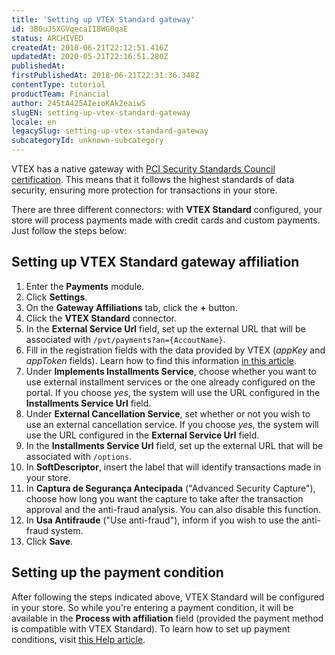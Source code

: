 ```yaml
---
title: 'Setting up VTEX Standard gateway'
id: 3B0uJ5XGVqecaII8WG0qaE
status: ARCHIVED
createdAt: 2018-06-21T22:12:51.416Z
updatedAt: 2020-05-21T22:16:51.280Z
publishedAt: 
firstPublishedAt: 2018-06-21T22:31:36.348Z
contentType: tutorial
productTeam: Financial
author: 245tA425AIeioKAk2eaiwS
slugEN: setting-up-vtex-standard-gateway
locale: en
legacySlug: setting-up-vtex-standard-gateway
subcategoryId: unknown-subcategory
---
```


VTEX has a native gateway with [PCI Security Standards Council certification](/en/faq/what-is-the-pci-ssc). This means that it follows the highest standards of data security, ensuring more protection for transactions in your store.

There are three different connectors: with __VTEX Standard__ configured, your store will process payments made with credit cards and custom payments. Just follow the steps below:

## Setting up VTEX Standard gateway affiliation
1. Enter the __Payments__ module.
2. Click __Settings__.
3. On the __Gateway Affiliations__ tab, click the __+__ button.
4. Click the __VTEX Standard__ connector.
5. In the __External Service Url__ field, set up the external URL that will be associated with `/pvt/payments?an={AccoutName}`.
6. Fill in the registration fields with the data provided by VTEX (_appKey_ and _appToken_ fields). Learn how to find this information [in this article](/en/tutorial/creating-appkeys-and-apptokens-to-authenticate-integrations).
7. Under __Implements Installments Service__, choose whether you want to use external installment services or the one already configured on the portal. If you choose _yes_, the system will use the URL configured in the __Installments Service Url__ field.
8. Under __External Cancellation Service__, set whether or not you wish to use an external cancellation service. If you choose _yes_, the system will use the URL configured in the __External Service Url__ field.
9. In the __Installments Service Url__ field, set up the external URL that will be associated with `/options`.
10. In __SoftDescriptor__, insert the label that will identify transactions made in your store.
11. In __Captura de Segurança Antecipada__ ("Advanced Security Capture"), choose how long you want the capture to take after the transaction approval and the anti-fraud analysis. You can also disable this function.
12. In __Usa Antifraude__ ("Use anti-fraud"), inform if you wish to use the anti-fraud system.
13. Click __Save__.

## Setting up the payment condition
After following the steps indicated above, VTEX Standard will be configured in your store. So while you're entering a payment condition, it will be available in the __Process with affiliation__ field (provided the payment method is compatible with VTEX Standard). 
To learn how to set up payment conditions, visit [this Help article](/en/tutorial/how-to-configure-payment-conditions).
